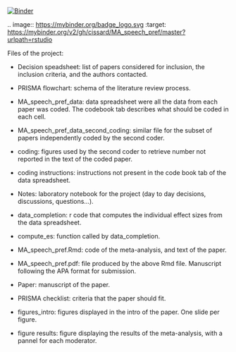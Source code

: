 [![Binder](https://mybinder.org/badge_logo.svg)](https://mybinder.org/v2/gh/cissard/MA_speech_pref/master?urlpath=rstudio)

.. image:: https://mybinder.org/badge_logo.svg
 :target: https://mybinder.org/v2/gh/cissard/MA_speech_pref/master?urlpath=rstudio
 
 Files of the project:

- Decision speadsheet: list of papers considered for inclusion, the inclusion criteria, and the authors contacted.

- PRISMA flowchart: schema of the literature review process.

- MA_speech_pref_data: data spreadsheet were all the data from each paper was coded. The codebook tab describes what should be coded in each cell.

- MA_speech_pref_data_second_coding: similar file for the subset of papers independently coded by the second coder.

- coding: figures used by the second coder to retrieve number not reported in the text of the coded paper.

- coding instructions: instructions not present in the code book tab of the data spreadsheet.

- Notes: laboratory notebook for the project (day to day decisions, discussions, questions...).

- data_completion: r code that computes the individual effect sizes from the data spreadsheet.

- compute_es: function called by data_completion.

- MA_speech_pref.Rmd: code of the meta-analysis, and text of the paper.

- MA_speech_pref.pdf: file produced by the above Rmd file. Manuscript following the APA format for submission.

- Paper: manuscript of the paper.

- PRISMA checklist: criteria that the paper should fit.

- figures_intro: figures displayed in the intro of the paper. One slide per figure.

- figure results: figure displaying the results of the meta-analysis, with a pannel for each moderator.